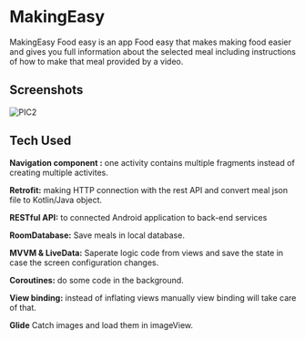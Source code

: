 
# MakingEasy
MakingEasy Food easy is an app  Food easy  that makes making food easier and gives you full information about the selected meal including instructions of how to make that meal provided by a video.



## Screenshots
![PIC2](https://user-images.githubusercontent.com/101570374/189524468-8cb81e37-b554-4ff9-a4bb-e292ceae8080.jpg)



## Tech Used

**Navigation component :** one activity contains multiple fragments instead of creating multiple activites.

**Retrofit:** making HTTP connection with the rest API and convert meal json file to Kotlin/Java object.

**RESTful API:**  to connected Android application to back-end services
 
**RoomDatabase:** Save meals in local database.

**MVVM & LiveData:**  Saperate logic code from views and save the state in case the screen configuration changes.

**Coroutines:** do some code in the background.

**View binding:** instead of inflating views manually view binding will take care of that.
 
**Glide**  Catch images and load them in imageView.
